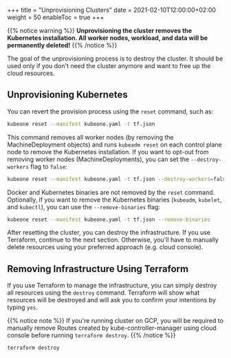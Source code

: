 +++
title = "Unprovisioning Clusters"
date = 2021-02-10T12:00:00+02:00
weight = 50
enableToc = true
+++

{{% notice warning %}}
**Unprovisioning the cluster removes the Kubernetes installation. All worker
nodes, workload, and data will be permanently deleted!**
{{% /notice %}}

The goal of the unprovisioning process is to destroy the cluster. It should
be used only if you don't need the cluster anymore and want to free up the
cloud resources.

## Unprovisioning Kubernetes

You can revert the provision process using the `reset` command, such as:

```bash
kubeone reset --manifest kubeone.yaml -t tf.json
```

This command removes all worker nodes (by removing the MachineDeployment
objects) and runs `kubeadm reset` on each control plane node to remove the
Kubernetes installation. If you want to opt-out from removing worker nodes
(MachineDeployments), you can set the `--destroy-workers` flag to `false`:

```bash
kubeone reset --manifest kubeone.yaml -t tf.json --destroy-workers=false
```

Docker and Kubernetes binaries are not removed by the `reset` command.
Optionally, if you want to remove the Kubernetes binaries (`kubeadm`,
`kubelet`, and `kubectl`), you can use the `--remove-binaries` flag:

```bash
kubeone reset --manifest kubeone.yaml -t tf.json --remove-binaries
```

After resetting the cluster, you can destroy the infrastructure.
If you use Terraform, continue to the next section. Otherwise, you'll have to
manually delete resources using your preferred approach (e.g. cloud console).

## Removing Infrastructure Using Terraform

If you use Terraform to manage the infrastructure, you can simply destroy all
resources using the `destroy` command. Terraform will show what resources will
be destroyed and will ask you to confirm your intentions by typing `yes`.

{{% notice note %}}
If you're running cluster on GCP, you will be required to manually remove
Routes created by kube-controller-manager using cloud console before running
`terraform destroy`.
{{% /notice %}}

```bash
terraform destroy
```

